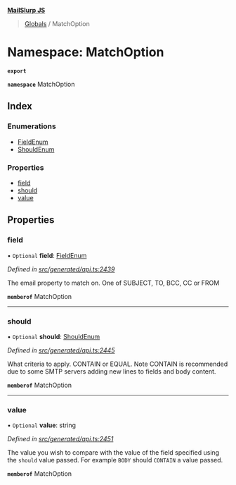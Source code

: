 **[MailSlurp JS](../README.md)**

> [Globals](../README.md) / MatchOption

# Namespace: MatchOption

**`export`** 

**`namespace`** MatchOption

## Index

### Enumerations

* [FieldEnum](../enums/matchoption.fieldenum.md)
* [ShouldEnum](../enums/matchoption.shouldenum.md)

### Properties

* [field](matchoption.md#field)
* [should](matchoption.md#should)
* [value](matchoption.md#value)

## Properties

### field

• `Optional` **field**: [FieldEnum](../enums/matchoption.fieldenum.md)

*Defined in [src/generated/api.ts:2439](https://github.com/mailslurp/mailslurp-client/blob/a8663d0/src/generated/api.ts#L2439)*

The email property to match on. One of SUBJECT, TO, BCC, CC or FROM

**`memberof`** MatchOption

___

### should

• `Optional` **should**: [ShouldEnum](../enums/matchoption.shouldenum.md)

*Defined in [src/generated/api.ts:2445](https://github.com/mailslurp/mailslurp-client/blob/a8663d0/src/generated/api.ts#L2445)*

What criteria to apply. CONTAIN or EQUAL. Note CONTAIN is recommended due to some SMTP servers adding new lines to fields and body content.

**`memberof`** MatchOption

___

### value

• `Optional` **value**: string

*Defined in [src/generated/api.ts:2451](https://github.com/mailslurp/mailslurp-client/blob/a8663d0/src/generated/api.ts#L2451)*

The value you wish to compare with the value of the field specified using the `should` value passed. For example `BODY` should `CONTAIN` a value passed.

**`memberof`** MatchOption
